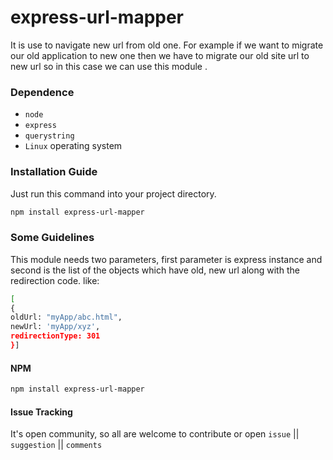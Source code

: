 # express-url-mapper

It is use to navigate new url from old one. For example if we want to migrate our old application to new one then we have to migrate our old site url to new url so in this case we can use this module .

### Dependence
  - `node`
  - `express`
  - `querystring`
  - `Linux` operating system

### Installation Guide
Just run this command into your project directory.
```sh
npm install express-url-mapper
```
### Some Guidelines
This module needs two parameters, first parameter is express instance and second is the list of the objects which have old, new url along with the redirection code.
like:
```sh
[
{
oldUrl: "myApp/abc.html",
newUrl: 'myApp/xyz',
redirectionType: 301
}]
```

#### NPM
```sh
npm install express-url-mapper
```

#### Issue Tracking
It's open community, so all are welcome to contribute or open `issue` || `suggestion` || `comments`
